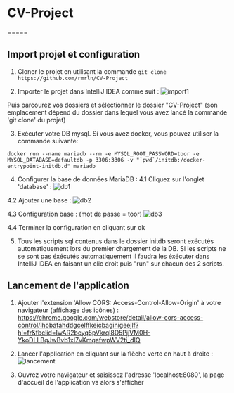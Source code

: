 # CV-Project
=====

## Import projet et configuration

1. Cloner le projet en utilisant la commande `git clone https://github.com/rmrln/CV-Project`


2. Importer le projet dans IntelliJ IDEA comme suit : 
![import1](https://user-images.githubusercontent.com/55136814/65386567-c9ce6100-dd3d-11e9-8943-b39625f920c2.JPG)

Puis parcourez vos dossiers et sélectionner le dossier "CV-Project" (son emplacement dépend du dossier dans lequel vous avez lancé la commande 'git clone' du projet)


3. Exécuter votre DB mysql. Si vous avez docker, vous pouvez utiliser la commande suivante:
```
docker run --name mariadb --rm -e MYSQL_ROOT_PASSWORD=toor -e MYSQL_DATABASE=defaultdb -p 3306:3306 -v "`pwd`/initdb:/docker-entrypoint-initdb.d" mariadb
```


4. Configurer la base de données MariaDB : 
  4.1 Cliquez sur l'onglet 'database' :
  ![db1](https://user-images.githubusercontent.com/55136814/65389804-fb552580-dd59-11e9-8a82-287745a6a5ee.JPG)
  
  4.2 Ajouter une base : 
  ![db2](https://user-images.githubusercontent.com/55136814/65389839-5f77e980-dd5a-11e9-8176-afcb1dce51e4.jpg)
  
  4.3 Configuration base : (mot de passe = toor)
  ![db3](https://user-images.githubusercontent.com/55136814/65389858-8b936a80-dd5a-11e9-8749-d63fa52cf605.JPG)
  
  4.4 Terminer la configuration en cliquant sur ok


5. Tous les scripts sql contenus dans le dossier initdb seront exécutés automatiquement lors du premier chargement de la DB.
Si les scripts ne se sont pas éxécutés automatiquement il faudra les éxécuter dans IntelliJ IDEA en faisant un clic droit puis "run" sur chacun des 2 scripts. 



## Lancement de l'application

1. Ajouter l'extension 'Allow CORS: Access-Control-Allow-Origin' à votre navigateur (affichage des icônes) : 
https://chrome.google.com/webstore/detail/allow-cors-access-control/lhobafahddgcelffkeicbaginigeejlf?hl=fr&fbclid=IwAR2bcyq5pVkrql8D5PjjVM0H-YkoDLLBqJwBvb1xI7vKmqafwpWV2ti_dIQ


2. Lancer l'application en cliquant sur la flèche verte en haut à droite : 
![lancement](https://user-images.githubusercontent.com/55136814/65386612-48c39980-dd3e-11e9-9047-a3efcb6a3113.JPG)


3. Ouvrez votre navigateur et saisissez l'adresse 'localhost:8080', la page d'accueil de l'application va alors s'afficher
